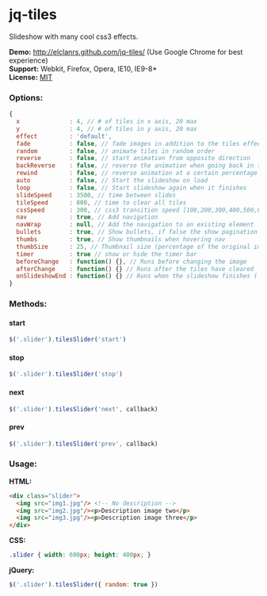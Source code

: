 # jq-tiles

Slideshow with many cool css3 effects.

**Demo:** http://elclanrs.github.com/jq-tiles/ (Use Google Chrome for best experience)  
**Support:** Webkit, Firefox, Opera, IE10, IE9-8*  
**License:** [MIT](http://en.wikipedia.org/wiki/MIT_License)  

### Options:
```javascript
{
  x              : 4, // # of tiles in x axis, 20 max
  y              : 4, // # of tiles in y axis, 20 max
  effect         : 'default',
  fade           : false, // fade images in addition to the tiles effect
  random         : false, // animate tiles in random order
  reverse        : false, // start animation from opposite direction
  backReverse    : false, // reverse the animation when going back in the slideshow (useful for some effects)
  rewind         : false, // reverse animation at a certain percentage in time
  auto           : false, // Start the slideshow on load
  loop           : false, // Start slideshow again when it finishes
  slideSpeed     : 3500, // time between slides
  tileSpeed      : 800, // time to clear all tiles
  cssSpeed       : 300, // css3 transition speed [100,200,300,400,500,600,700,800,900,1000],
  nav            : true, // Add navigation
  navWrap        : null, // Add the navigation to an existing element
  bullets        : true, // Show bullets, if false the show pagination with numbers
  thumbs         : true, // Show thumbnails when hovering nav
  thumbSize      : 25, // Thumbnail size (percentage of the original image)
  timer          : true // show or hide the timer bar
  beforeChange   : function() {}, // Runs before changing the image
  afterChange    : function() {} // Runs after the tiles have cleared
  onSlideshowEnd : function() {} // Runs when the slideshow finishes ( "loop" must be set to false )
}
```

### Methods:

#### start
```javascript
$('.slider').tilesSlider('start')
```

#### stop
```javascript
$('.slider').tilesSlider('stop')
```

#### next
```javascript
$('.slider').tilesSlider('next', callback)
```

#### prev
```javascript
$('.slider').tilesSlider('prev', callback)
```

### Usage:

**HTML:**
```html
<div class="slider">
  <img src="img1.jpg"/> <!-- No description -->
  <img src="img2.jpg"/><p>Description image two</p>
  <img src="img3.jpg"/><p>Description image three</p>
</div>
```

**CSS:**
```css
.slider { width: 600px; height: 400px; }
```

**jQuery:**
```javascript
$('.slider').tilesSlider({ random: true })
```



